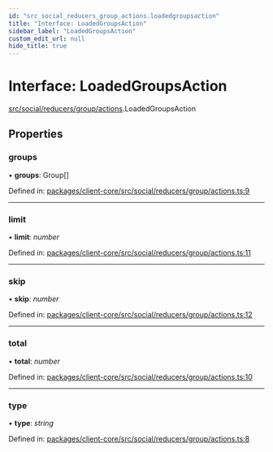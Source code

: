```yaml
---
id: "src_social_reducers_group_actions.loadedgroupsaction"
title: "Interface: LoadedGroupsAction"
sidebar_label: "LoadedGroupsAction"
custom_edit_url: null
hide_title: true
---
```


# Interface: LoadedGroupsAction

[src/social/reducers/group/actions](../modules/src_social_reducers_group_actions.md).LoadedGroupsAction

## Properties

### groups

• **groups**: Group[]

Defined in: [packages/client-core/src/social/reducers/group/actions.ts:9](https://github.com/xr3ngine/xr3ngine/blob/2d83606b6/packages/client-core/src/social/reducers/group/actions.ts#L9)

___

### limit

• **limit**: *number*

Defined in: [packages/client-core/src/social/reducers/group/actions.ts:11](https://github.com/xr3ngine/xr3ngine/blob/2d83606b6/packages/client-core/src/social/reducers/group/actions.ts#L11)

___

### skip

• **skip**: *number*

Defined in: [packages/client-core/src/social/reducers/group/actions.ts:12](https://github.com/xr3ngine/xr3ngine/blob/2d83606b6/packages/client-core/src/social/reducers/group/actions.ts#L12)

___

### total

• **total**: *number*

Defined in: [packages/client-core/src/social/reducers/group/actions.ts:10](https://github.com/xr3ngine/xr3ngine/blob/2d83606b6/packages/client-core/src/social/reducers/group/actions.ts#L10)

___

### type

• **type**: *string*

Defined in: [packages/client-core/src/social/reducers/group/actions.ts:8](https://github.com/xr3ngine/xr3ngine/blob/2d83606b6/packages/client-core/src/social/reducers/group/actions.ts#L8)
